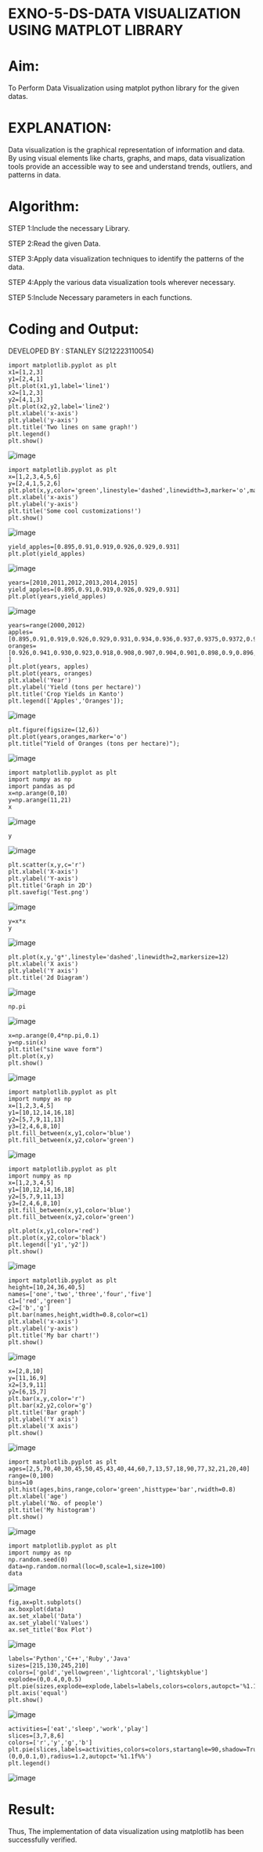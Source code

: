 # EXNO-5-DS-DATA VISUALIZATION USING MATPLOT LIBRARY
# Aim:
  To Perform Data Visualization using matplot python library for the given datas.

# EXPLANATION:
Data visualization is the graphical representation of information and data. By using visual elements like charts, graphs, and maps, data visualization tools provide an accessible way to see and understand trends, outliers, and patterns in data.

# Algorithm:
STEP 1:Include the necessary Library.

STEP 2:Read the given Data.

STEP 3:Apply data visualization techniques to identify the patterns of the data.

STEP 4:Apply the various data visualization tools wherever necessary.

STEP 5:Include Necessary parameters in each functions.

# Coding and Output:

DEVELOPED BY : STANLEY S(212223110054)
```
import matplotlib.pyplot as plt
x1=[1,2,3]
y1=[2,4,1]
plt.plot(x1,y1,label='line1')
x2=[1,2,3]
y2=[4,1,3]
plt.plot(x2,y2,label='line2')
plt.xlabel('x-axis')
plt.ylabel('y-axis')
plt.title('Two lines on same graph!')
plt.legend()
plt.show()
```
![image](https://github.com/22008650/EXNO-5-DS/assets/122548204/c66f5c32-89e6-4b10-b7a7-71af59e2c247)
```
import matplotlib.pyplot as plt
x=[1,2,3,4,5,6]
y=[2,4,1,5,2,6]
plt.plot(x,y,color='green',linestyle='dashed',linewidth=3,marker='o',markerfacecolor='blue',markersize=12)
plt.xlabel('x-axis')
plt.ylabel('y-axis')
plt.title('Some cool customizations!')
plt.show()
```
![image](https://github.com/22008650/EXNO-5-DS/assets/122548204/a608dd72-b67b-4022-aa78-371b1619d43c)
```
yield_apples=[0.895,0.91,0.919,0.926,0.929,0.931]
plt.plot(yield_apples)
```
![image](https://github.com/22008650/EXNO-5-DS/assets/122548204/a00621d6-3311-4fa2-acf5-391c2acd66cf)
```
years=[2010,2011,2012,2013,2014,2015]
yield_apples=[0.895,0.91,0.919,0.926,0.929,0.931]
plt.plot(years,yield_apples)
```
![image](https://github.com/22008650/EXNO-5-DS/assets/122548204/5dee0bba-9ea2-45c8-98f9-4d07e83cc8b7)
```
years=range(2000,2012)
apples=[0.895,0.91,0.919,0.926,0.929,0.931,0.934,0.936,0.937,0.9375,0.9372,0.939]
oranges=[0.926,0.941,0.930,0.923,0.918,0.908,0.907,0.904,0.901,0.898,0.9,0.896, ]
plt.plot(years, apples)
plt.plot(years, oranges)
plt.xlabel('Year')
plt.ylabel('Yield (tons per hectare)')
plt.title('Crop Yields in Kanto')
plt.legend(['Apples','Oranges']);
```
![image](https://github.com/22008650/EXNO-5-DS/assets/122548204/6012f3f0-6f87-4cf8-bd6e-5ba507a1b06d)
```
plt.figure(figsize=(12,6))
plt.plot(years,oranges,marker='o')
plt.title("Yield of Oranges (tons per hectare)");
```
![image](https://github.com/22008650/EXNO-5-DS/assets/122548204/bb1912de-70f1-4707-b42c-360d1d3fe09f)
```
import matplotlib.pyplot as plt
import numpy as np
import pandas as pd
x=np.arange(0,10)
y=np.arange(11,21)
x
```
![image](https://github.com/22008650/EXNO-5-DS/assets/122548204/f13513f0-5c94-4933-864e-287b241a7927)
```
y
```
![image](https://github.com/22008650/EXNO-5-DS/assets/122548204/a870782e-3cd4-4d44-a653-4ab7cd289888)
```
plt.scatter(x,y,c='r')
plt.xlabel('X-axis')
plt.ylabel('Y-axis')
plt.title('Graph in 2D')
plt.savefig('Test.png')
```
![image](https://github.com/22008650/EXNO-5-DS/assets/122548204/d201a979-810e-4735-a49c-8ef3c57f6a74)
```
y=x*x
y
```
![image](https://github.com/22008650/EXNO-5-DS/assets/122548204/809779da-a186-4e40-b85b-2760598b20b9)
```
plt.plot(x,y,'g*',linestyle='dashed',linewidth=2,markersize=12)
plt.xlabel('X axis')
plt.ylabel('Y axis')
plt.title('2d Diagram')
```
![image](https://github.com/22008650/EXNO-5-DS/assets/122548204/d7751af4-13ae-490a-a352-4ab023c36fc1)
```
np.pi
```
![image](https://github.com/22008650/EXNO-5-DS/assets/122548204/d8c70094-b994-4503-9832-4fba61e65f9a)
```
x=np.arange(0,4*np.pi,0.1)
y=np.sin(x)
plt.title("sine wave form")
plt.plot(x,y)
plt.show()
```
![image](https://github.com/22008650/EXNO-5-DS/assets/122548204/57d1482c-2b3b-4a7c-9cf8-12980dd73b17)
```
import matplotlib.pyplot as plt
import numpy as np
x=[1,2,3,4,5]
y1=[10,12,14,16,18]
y2=[5,7,9,11,13]
y3=[2,4,6,8,10]
plt.fill_between(x,y1,color='blue')
plt.fill_between(x,y2,color='green')
```
![image](https://github.com/22008650/EXNO-5-DS/assets/122548204/6f1efd80-4e8d-45bb-bd8a-97e7cfeac3bd)
```
import matplotlib.pyplot as plt
import numpy as np
x=[1,2,3,4,5]
y1=[10,12,14,16,18]
y2=[5,7,9,11,13]
y3=[2,4,6,8,10]
plt.fill_between(x,y1,color='blue')
plt.fill_between(x,y2,color='green')

plt.plot(x,y1,color='red')
plt.plot(x,y2,color='black')
plt.legend(['y1','y2'])
plt.show()
```
![image](https://github.com/22008650/EXNO-5-DS/assets/122548204/3dee5ad9-ae9e-4bab-9112-ecb29018bc9e)
```
import matplotlib.pyplot as plt
height=[10,24,36,40,5]
names=['one','two','three','four','five']
c1=['red','green']
c2=['b','g']
plt.bar(names,height,width=0.8,color=c1)
plt.xlabel('x-axis')
plt.ylabel('y-axis')
plt.title('My bar chart!')
plt.show()
```
![image](https://github.com/22008650/EXNO-5-DS/assets/122548204/1e1a02fb-7398-44e6-b06e-35c1db335bb0)
```
x=[2,8,10]
y=[11,16,9]
x2=[3,9,11]
y2=[6,15,7]
plt.bar(x,y,color='r')
plt.bar(x2,y2,color='g')
plt.title('Bar graph')
plt.ylabel('Y axis')
plt.xlabel('X axis')
plt.show()
```
![image](https://github.com/22008650/EXNO-5-DS/assets/122548204/2631e29c-cc9b-4d12-9f07-0bd21b2b9db5)
```
import matplotlib.pyplot as plt
ages=[2,5,70,40,30,45,50,45,43,40,44,60,7,13,57,18,90,77,32,21,20,40]
range=(0,100)
bins=10
plt.hist(ages,bins,range,color='green',histtype='bar',rwidth=0.8)
plt.xlabel('age')
plt.ylabel('No. of people')
plt.title('My histogram')
plt.show()
```
![image](https://github.com/22008650/EXNO-5-DS/assets/122548204/0c306853-c5be-4dca-a879-0dfc4a30bff8)
```
import matplotlib.pyplot as plt
import numpy as np
np.random.seed(0)
data=np.random.normal(loc=0,scale=1,size=100)
data
```
![image](https://github.com/22008650/EXNO-5-DS/assets/122548204/70bf4782-2179-44ea-aa7d-7dba6eebf101)
```
fig,ax=plt.subplots()
ax.boxplot(data)
ax.set_xlabel('Data')
ax.set_ylabel('Values')
ax.set_title('Box Plot')
```
![image](https://github.com/22008650/EXNO-5-DS/assets/122548204/0f940dad-69e3-4c11-bca0-838d3c32ea79)
```
labels='Python','C++','Ruby','Java'
sizes=[215,130,245,210]
colors=['gold','yellowgreen','lightcoral','lightskyblue']
explode=(0,0.4,0,0.5)
plt.pie(sizes,explode=explode,labels=labels,colors=colors,autopct='%1.1f%%',shadow=True)
plt.axis('equal')
plt.show()
```
![image](https://github.com/22008650/EXNO-5-DS/assets/122548204/04c6c150-926c-4f18-adf4-cf8273c26d01)
```
activities=['eat','sleep','work','play']
slices=[3,7,8,6]
colors=['r','y','g','b']
plt.pie(slices,labels=activities,colors=colors,startangle=90,shadow=True,explode=(0,0,0.1,0),radius=1.2,autopct='%1.1f%%')
plt.legend()
```
![image](https://github.com/22008650/EXNO-5-DS/assets/122548204/ecf37e01-15ea-4221-bc99-df88d93bdcb3)

# Result:
Thus, The implementation of data visualization using matplotlib has been successfully verified.
